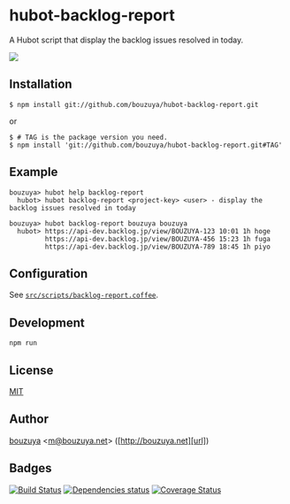# hubot-backlog-report

A Hubot script that display the backlog issues resolved in today.

![](http://img.f.hatena.ne.jp/images/fotolife/b/bouzuya/20140906/20140906195131.gif)

## Installation

    $ npm install git://github.com/bouzuya/hubot-backlog-report.git

or

    $ # TAG is the package version you need.
    $ npm install 'git://github.com/bouzuya/hubot-backlog-report.git#TAG'

## Example

    bouzuya> hubot help backlog-report
      hubot> hubot backlog-report <project-key> <user> - display the backlog issues resolved in today

    bouzuya> hubot backlog-report bouzuya bouzuya
      hubot> https://api-dev.backlog.jp/view/BOUZUYA-123 10:01 1h hoge
             https://api-dev.backlog.jp/view/BOUZUYA-456 15:23 1h fuga
             https://api-dev.backlog.jp/view/BOUZUYA-789 18:45 1h piyo

## Configuration

See [`src/scripts/backlog-report.coffee`](src/scripts/backlog-report.coffee).

## Development

`npm run`

## License

[MIT](LICENSE)

## Author

[bouzuya][user] &lt;[m@bouzuya.net][mail]&gt; ([http://bouzuya.net][url])

## Badges

[![Build Status][travis-badge]][travis]
[![Dependencies status][david-dm-badge]][david-dm]
[![Coverage Status][coveralls-badge]][coveralls]

[travis]: https://travis-ci.org/bouzuya/hubot-backlog-report
[travis-badge]: https://travis-ci.org/bouzuya/hubot-backlog-report.svg?branch=master
[david-dm]: https://david-dm.org/bouzuya/hubot-backlog-report
[david-dm-badge]: https://david-dm.org/bouzuya/hubot-backlog-report.png
[coveralls]: https://coveralls.io/r/bouzuya/hubot-backlog-report
[coveralls-badge]: https://img.shields.io/coveralls/bouzuya/hubot-backlog-report.svg
[user]: https://github.com/bouzuya
[mail]: mailto:m@bouzuya.net
[url]: http://bouzuya.net
